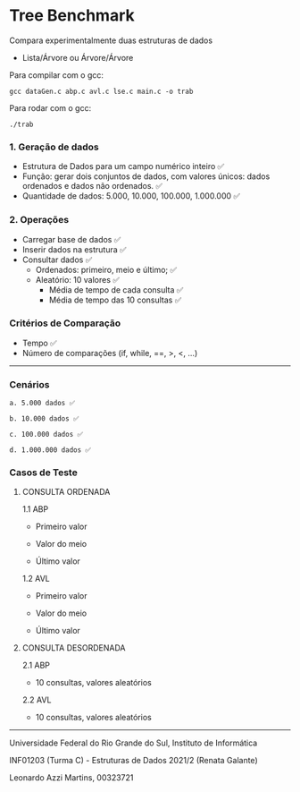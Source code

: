 # Tree Benchmark

Compara experimentalmente duas estruturas de dados

* Lista/Árvore ou Árvore/Árvore

Para compilar com o gcc:
```
gcc dataGen.c abp.c avl.c lse.c main.c -o trab
```


Para rodar com o gcc:
```
./trab
```

### 1. Geração de dados

- Estrutura de Dados para um campo numérico inteiro ✅
- Função: gerar dois conjuntos de dados, com valores únicos: dados ordenados e dados não ordenados. ✅
- Quantidade de dados: 5.000, 10.000, 100.000, 1.000.000 ✅

### 2. Operações

- Carregar base de dados ✅
- Inserir dados na estrutura ✅
- Consultar dados ✅
    - Ordenados: primeiro, meio e último; ✅
    - Aleatório: 10 valores ✅
        - Média de tempo de cada consulta ✅
        - Média de tempo das 10 consultas ✅

### Critérios de Comparação
* Tempo ✅
* Número de comparações (if, while, ==, >, <, ...)


---

### Cenários

    a. 5.000 dados ✅

    b. 10.000 dados ✅

    c. 100.000 dados ✅

    d. 1.000.000 dados ✅

### Casos de Teste

1. CONSULTA ORDENADA

    1.1 ABP

    - Primeiro valor

    - Valor do meio

    - Último valor

    
    1.2 AVL
    
    - Primeiro valor

    - Valor do meio

    - Último valor

  

2. CONSULTA DESORDENADA

    2.1 ABP

    - 10 consultas, valores aleatórios
        
    
    2.2 AVL

    - 10 consultas, valores aleatórios

---

Universidade Federal do Rio Grande do Sul, Instituto de Informática

INF01203 (Turma C) - Estruturas de Dados 2021/2 (Renata Galante)

Leonardo Azzi Martins, 00323721